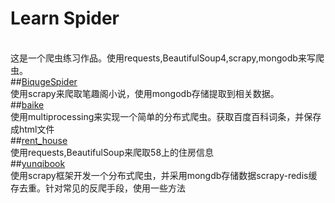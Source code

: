 # Learn Spider
<br>这是一个爬虫练习作品。使用requests,BeautifulSoup4,scrapy,mongodb来写爬虫。</br>
##[BiqugeSpider](https://github.com/passuser/LearnSpider/tree/master/BiqugeSpider)
<br>使用scrapy来爬取笔趣阁小说，使用mongodb存储提取到相关数据。</br>
##[baike](https://github.com/passuser/LearnSpider/tree/master/baike)
<br>使用multiprocessing来实现一个简单的分布式爬虫。获取百度百科词条，并保存成html文件</br>
##[rent_house](https://github.com/passuser/LearnSpider/tree/master/rent_house)
<BR>使用requests,BeautifulSoup来爬取58上的住房信息</br>
##[yunqibook](https://github.com/passuser/LearnSpider/tree/master/yunqibook)
<br>使用scrapy框架开发一个分布式爬虫，并采用mongdb存储数据scrapy-redis缓存去重。针对常见的反爬手段，使用一些方法</br>
